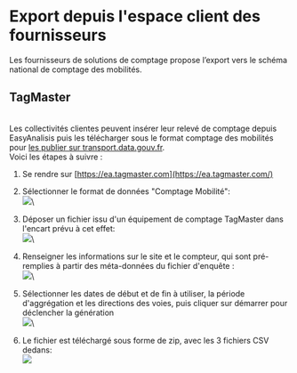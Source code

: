 # Export depuis l'espace client des fournisseurs

Les fournisseurs de solutions de comptage propose l’export vers le schéma national de comptage des mobilités.&#x20;

## TagMaster

\
Les collectivités clientes peuvent insérer leur relevé de comptage  depuis EasyAnalisis puis les télécharger sous le format comptage des mobilités pour [les publier sur transport.data.gouv.fr](https://doc.transport.data.gouv.fr/producteurs/comment-et-pourquoi-les-producteurs-de-donnees-utilisent-ils-le-pan/publier-un-jeu-de-donnees/1.-methode-transport.data.gouv.fr).\
Voici les étapes à suivre :

1. Se rendre sur [https://ea.tagmaster.com](https://ea.tagmaster.com/)
2. Sélectionner le format de données "Comptage Mobilité":\
   ![](https://mail.google.com/mail/u/0?ui=2\&ik=7011240d28\&attid=0.6\&permmsgid=msg-f:1766130663003621111\&th=18828e7b0b4186f7\&view=fimg\&fur=ip\&sz=s0-l75-ft\&attbid=ANGjdJ\_TVyC6rbp8SqGJRP-pBUF7e8SoHn26Q-kUjsm-JDQgYAcrw42yJutw1wZeY0r0Q\_ryE\_dPNFfTrUvaYDnkTwFvG8Jgvabepax1HmX\_kg\_HlSrYkwSXLYMO5QA\&disp=emb)\

3. Déposer un fichier issu d'un équipement de comptage TagMaster dans l'encart prévu à cet effet:\
   ![](https://mail.google.com/mail/u/0?ui=2\&ik=7011240d28\&attid=0.7\&permmsgid=msg-f:1766130663003621111\&th=18828e7b0b4186f7\&view=fimg\&fur=ip\&sz=s0-l75-ft\&attbid=ANGjdJ9Mo2TAZPa4YSHKSEgai-QL0Bi84ydbqKRy1X44DunfMM6ikY3fgjqKBiy\_20GCVf13OMM-xf3exsBNX6x\_selP90zFhJCwyWjVzr8DmJW-1BXLljkC7ZE\_-eQ\&disp=emb)\

4. Renseigner les informations sur le site et le compteur, qui sont pré-remplies à partir des méta-données du fichier d'enquête :\
   ![](https://mail.google.com/mail/u/0?ui=2\&ik=7011240d28\&attid=0.8\&permmsgid=msg-f:1766130663003621111\&th=18828e7b0b4186f7\&view=fimg\&fur=ip\&sz=s0-l75-ft\&attbid=ANGjdJ\_y4vxZ3Bz6LUKPA3cmm\_hVcDlII7\_o1wvDTe87ugDt53Y06nW7v7dIb\_fr9zp3CZjsbcvnb5sVEUaC9HF7hPsg4-Cv8UoTsEH42eLdm4NwILITgk2\_obob02o\&disp=emb)\

5. Sélectionner les dates de début et de fin à utiliser, la période d'aggrégation et les directions des voies, puis cliquer sur démarrer pour déclencher la génération\
   ![](https://mail.google.com/mail/u/0?ui=2\&ik=7011240d28\&attid=0.9\&permmsgid=msg-f:1766130663003621111\&th=18828e7b0b4186f7\&view=fimg\&fur=ip\&sz=s0-l75-ft\&attbid=ANGjdJ-xf15zlcA3bP3hAIk9yrgnEWhYy-gYKeN\_AnhWatbf4oxwjP8nlL\_L-d4c6n36sGJqF6Ux9kY1Dpfr41GXy2ua-XLtpB\_PP-pida2d4T8gQohe4JDZlmYA0p4\&disp=emb)\

6. Le fichier est téléchargé sous forme de zip, avec les 3 fichiers CSV dedans:\
   ![](https://mail.google.com/mail/u/0?ui=2\&ik=7011240d28\&attid=0.10\&permmsgid=msg-f:1766130663003621111\&th=18828e7b0b4186f7\&view=fimg\&fur=ip\&sz=s0-l75-ft\&attbid=ANGjdJ86IVVQeKqSu5pgfTIdx3SV6PYdMDFRBaHASWiK08SyUY5ybk1vTtNXNR2Sryi96qNjr75irbkc0RmnvyYt2eXtlDfllwc27yI0cK0YmHglmLM8SvVj6ReAL7w\&disp=emb)
